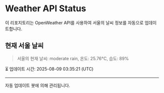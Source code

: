 
# Weather API Status

이 리포지토리는 OpenWeather API를 사용하여 서울의 날씨 정보를 자동으로 업데이트합니다.

## 현재 서울 날씨
> 서울의 현재 날씨: moderate rain, 온도: 25.76°C, 습도: 89%

⏳ 업데이트 시간: 2025-08-09 03:35:21 (UTC)

---
자동 업데이트 봇에 의해 관리됩니다.
